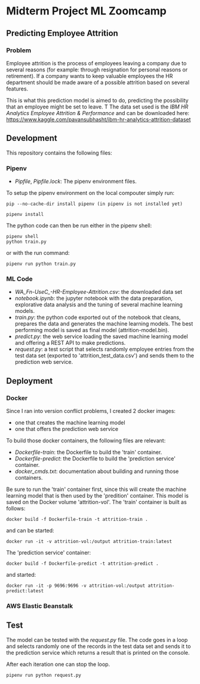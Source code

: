 # Midterm Project ML Zoomcamp

## Predicting Employee Attrition

### Problem

Employee attrition is the process of employees leaving a company due to several reasons (for example: through resignation for personal reasons or retirement).
If a company wants to keep valuable employees the HR department should be made aware of a possible attrition based on several features.

This is what this prediction model is aimed to do, predicting the possibility that an employee might be set to leave.
T
The data set used is the *IBM HR Analytics Employee Attrition & Performance* and can be downloaded here: https://www.kaggle.com/pavansubhasht/ibm-hr-analytics-attrition-dataset

## Development

This repository contains the following files:

### Pipenv

- *Pipfile*, *Pipfile.lock*: The pipenv environment files.

To setup the pipenv environment on the local compouter simply run:

    pip --no-cache-dir install pipenv (in pipenv is not installed yet)

    pipenv install

The python code can then be run either in the pipenv shell:

    pipenv shell
    python train.py

or with the run command:

    pipenv run python train.py

### ML Code

- *WA_Fn-UseC_-HR-Employee-Attrition.csv*: the downloaded data set
- *notebook.ipynb*: the jupyter notebook with the data preparation, explorative data analysis and the tuning of several machine learning models.
- *train.py*: the python code exported out of the notebook that cleans, prepares the data and generates the machine learning models. The best performing model is saved as final model (attrition-model.bin).
- *predict.py*: the web service loading the saved machine learning model and offering a REST API to make predictions.
- *request.py*: a test script that selects randomly employee entries from the test data set (exported to 'attrition_test_data.csv') and sends them to the prediction web service.  

## Deployment

### Docker

Since I ran into version conflict problems, I created 2 docker images:

- one that creates the machine learning model
- one that offers the prediction web service

To build those docker containers, the following files are relevant:
- *Dockerfile-train*: the Dockerfile to build the 'train' container.
- *Dockerfile-predict*: the Dockerfile to build the 'prediction service' container.
- *docker_cmds.txt*: documentation about building and running those containers.

Be sure to run the 'train' container first, since this will create the machine learning model that is then used by the 'predition' container.
This model is saved on the Docker volume 'attrition-vol'.
The 'train' container is built as follows: 

    docker build -f Dockerfile-train -t attrition-train .

and can be started:

    docker run -it -v attrition-vol:/output attrition-train:latest

The  'prediction service' container: 

    docker build -f Dockerfile-predict -t attrition-predict .

and started:

    docker run -it -p 9696:9696 -v attrition-vol:/output attrition-predict:latest


### AWS Elastic Beanstalk


## Test

The model can be tested with the *request.py* file. The code goes in a loop and selects randomly one of the records in the test data set and sends it to the prediction service which returns a result that is printed on the console.

After each iteration one can stop the loop.

    pipenv run python request.py



